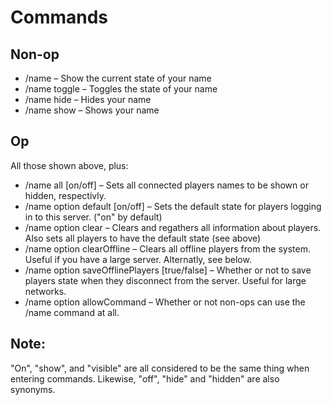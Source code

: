 Commands
===

Non-op
---
* /name – Show the current state of your name
* /name toggle – Toggles the state of your name
* /name hide – Hides your name
* /name show – Shows your name

Op
---
All those shown above, plus:
* /name all [on/off] – Sets all connected players names to be shown or hidden, respectivly.
* /name option default [on/off] – Sets the default state for players logging in to this server. ("on" by default)
* /name option clear – Clears and regathers all information about players. Also sets all players to have the default state (see above)
* /name option clearOffline – Clears all offline players from the system. Useful if you have a large server. Alternatly, see below.
* /name option saveOfflinePlayers [true/false] – Whether or not to save players state when they disconnect from the server. Useful for large networks.
* /name option allowCommand – Whether or not non-ops can use the /name command at all.


Note:
---
"On", "show", and "visible" are all considered to be the same thing when entering commands. Likewise, "off", "hide" and "hidden" are also synonyms.

